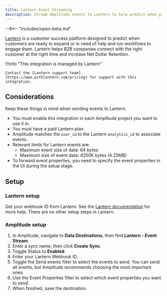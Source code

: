 ```yaml
---
title: Lantern Event Streaming
description: Stream Amplitude events to Lantern to help predict when your customers are ready to expand or need help.
---
```


--8<-- "includes/open-beta.md"

[Lantern](https://www.withlantern.com/) is a customer success platform designed to predict when customers are ready to expand or in need of help and run workflows to engage them. Lantern helps B2B companies connect with the right customer at the right time and increase Net Dollar Retention.

!!!info "This integration is managed by Lantern"

    Contact the [Lantern support team](https://www.withlantern.com/pricing) for support with this integration.

## Considerations

Keep these things in mind when sending events to Lantern.

- You must enable this integration in each Amplitude project you want to use it in.
- You must have a paid Lantern plan.
- Amplitude matches the `user_id` to the Lantern `analytics_id`  to associate events.
- Relevant limits for Lantern events are:
    - Maximum event size of data: 64 bytes
    - Maximum size of event data: 4250K bytes (4.25MB)
- To forward event properties, you need to specify the event properties in the UI during the setup stage.

## Setup

### Lantern setup

Get your webhook ID from Lantern. See the [Lantern documentation](https://www.withlantern.com/integration) for more help. There are no other setup steps in Lantern.

### Amplitude setup

1. In Amplitude, navigate to **Data Destinations**, then find **Lantern - Event Stream**.
2. Enter a sync name, then click **Create Sync**.
3. Toggle Status to **Enabled**.
4. Enter your Lantern Webhook ID.
5. Toggle the Send events filter to select the events to send. You can send all events, but Amplitude recommends choosing the most important ones.
6. Use the Event Properties filter to select which event properties you want to send.
7. When finished, save the destination.
